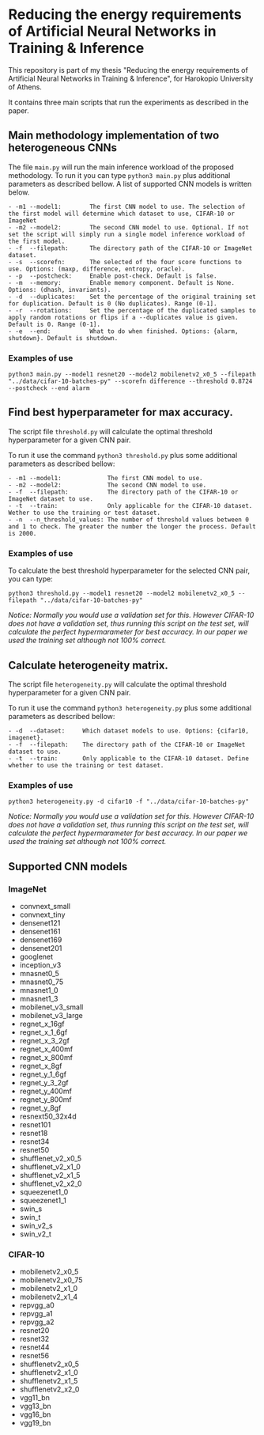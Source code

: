 # Reducing the energy requirements of Artificial Νeural Νetworks in Training & Inference

This repository is part of my thesis "Reducing the energy requirements of Artificial Νeural Νetworks in Training & Inference", for Harokopio University of Athens.

It contains three main scripts that run the experiments as described in the paper.

## Main methodology implementation of two heterogeneous CNNs

The file `main.py` will run the main inference workload of the proposed methodology.
To run it you can type `python3 main.py` plus additional parameters as described bellow. A list of supported CNN models is written below.

```
- -m1 --model1:        The first CNN model to use. The selection of the first model will determine which dataset to use, CIFAR-10 or ImageNet
- -m2 --model2:        The second CNN model to use. Optional. If not set the script will simply run a single model inference workload of the first model.
- -f  --filepath:      The directory path of the CIFAR-10 or ImageNet dataset.
- -s  --scorefn:       The selected of the four score functions to use. Options: (maxp, difference, entropy, oracle).
- -p  --postcheck:     Enable post-check. Default is false.
- -m  --memory:        Enable memory component. Default is None. Options: (dhash, invariants).
- -d  --duplicates:    Set the percentage of the original training set for duplication. Default is 0 (No duplicates). Range (0-1].
- -r  --rotations:     Set the percentage of the duplicated samples to apply random rotations or flips if a --duplicates value is given. Default is 0. Range (0-1].
- -e  --end:           What to do when finished. Options: {alarm, shutdown}. Default is shutdown.
```

### Examples of use

```console
python3 main.py --model1 resnet20 --model2 mobilenetv2_x0_5 --filepath "../data/cifar-10-batches-py" --scorefn difference --threshold 0.8724 --postcheck --end alarm
```

## Find best hyperparameter for max accuracy.

The script file `threshold.py` will calculate the optimal threshold hyperparameter for a given CNN pair. 

To run it use the command `python3 threshold.py` plus some additional parameters as described bellow:

```
- -m1 --model1:             The first CNN model to use.
- -m2 --model2:             The second CNN model to use.
- -f  --filepath:           The directory path of the CIFAR-10 or ImageNet dataset to use.
- -t  --train:              Only applicable for the CIFAR-10 dataset. Wether to use the training or test dataset.
- -n  --n_threshold_values: The number of threshold values between 0 and 1 to check. The greater the number the longer the process. Default is 2000.
```

### Examples of use

To calculate the best threshold hyperparameter for the selected CNN pair, you can type:

```console
python3 threshold.py --model1 resnet20 --model2 mobilenetv2_x0_5 --filepath "../data/cifar-10-batches-py"
```

_Notice: Normally you would use a validation set for this. However CIFAR-10 does not have a validation set, thus running this script on the test set, will calculate the perfect hypermarameter for best accuracy. In our paper we used the training set although not 100% correct._

## Calculate heterogeneity matrix.

The script file `heterogeneity.py` will calculate the optimal threshold hyperparameter for a given CNN pair. 

To run it use the command `python3 heterogeneity.py` plus some additional parameters as described bellow:

```
- -d  --dataset:     Which dataset models to use. Options: {cifar10, imagenet}.
- -f  --filepath:    The directory path of the CIFAR-10 or ImageNet dataset to use.
- -t  --train:       Only applicable to the CIFAR-10 dataset. Define whether to use the training or test dataset.
```

### Examples of use
```console
python3 heterogeneity.py -d cifar10 -f "../data/cifar-10-batches-py"
```
_Notice: Normally you would use a validation set for this. However CIFAR-10 does not have a validation set, thus running this script on the test set, will calculate the perfect hypermarameter for best accuracy. In our paper we used the training set although not 100% correct._

## Supported CNN models

### ImageNet

- convnext_small
- convnext_tiny
- densenet121
- densenet161
- densenet169
- densenet201
- googlenet
- inception_v3
- mnasnet0_5
- mnasnet0_75
- mnasnet1_0
- mnasnet1_3
- mobilenet_v3_small
- mobilenet_v3_large
- regnet_x_16gf
- regnet_x_1_6gf
- regnet_x_3_2gf
- regnet_x_400mf
- regnet_x_800mf
- regnet_x_8gf
- regnet_y_1_6gf
- regnet_y_3_2gf
- regnet_y_400mf
- regnet_y_800mf
- regnet_y_8gf
- resnext50_32x4d
- resnet101
- resnet18
- resnet34
- resnet50
- shufflenet_v2_x0_5
- shufflenet_v2_x1_0
- shufflenet_v2_x1_5
- shufflenet_v2_x2_0
- squeezenet1_0
- squeezenet1_1
- swin_s
- swin_t
- swin_v2_s
- swin_v2_t

### CIFAR-10

- mobilenetv2_x0_5
- mobilenetv2_x0_75
- mobilenetv2_x1_0
- mobilenetv2_x1_4
- repvgg_a0
- repvgg_a1
- repvgg_a2
- resnet20
- resnet32
- resnet44
- resnet56
- shufflenetv2_x0_5
- shufflenetv2_x1_0
- shufflenetv2_x1_5
- shufflenetv2_x2_0
- vgg11_bn
- vgg13_bn
- vgg16_bn
- vgg19_bn


